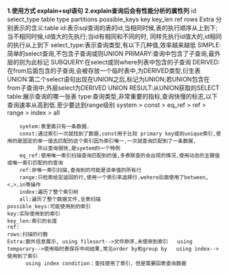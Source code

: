 **1.使用方式 explain+sql语句** 
**2.explain查询后会有性能分析的属性列** 
    id  select_type  table  type  partitions  possible_keys  key   key_len   ref  rows  Extra
    分别表示的含义:table
    id:表示sql查询的表的id,当相同时候,表的执行顺序从上到下;当不相同时候,id值大的先执行;当id有相同和不同的时,
       同样先执行id值大的,id相同的执行从上到下
    select_type:表示查询类型,有以下几种值,效率越来越低
            SIMPLE:简单的select查询,不包含子查询或则UNION
            PRIMARY:查询中包含了子查询,最外层的则为此标记
            SUBQUERY:在select或则where列表中包含的子查询
            DERIVED:在from后面包含的子查询,会被存放一个临时表中,为DERIVED类型,衍生表
            UNION:第二个select语句出现在UNION之后,标记为UNION;若UNION包含在from子查询中,外层select为DERIVED
            UNION RESULT:从UNION获取的SELECT
    table:展示查询的哪一张表
    type:查询类型,非常重要的指标,查询快慢的标志,以下查询速率从高到低.至少要达到range级别
        system > const > eq_ref > ref > range > index > all
        
        syetem:表里面只有一条数据.
        const:通过索引一次就找到了数据,const用于比较 primary key或则unique索引,使用的是固定的单一值去匹配的这个索引因为索引唯一,一次就查询匹配到了一条数据,
              所以查询很快,是syetem的一个特例
        eq_ref:使用唯一索引扫描查询匹配到的值,多表联查的会出现的情况,使用动态的主键值或唯一索引匹配的的查询
        ref:非唯一索引扫描,查询到的可能是该单值的所有行
        range:只检索给定返回的行,使用一个索引来选择行.wehere后面使用了between,<,>,in等操作
        index:遍历了整个索引树
        all:遍历了整个数据文件,全表扫描
    possible_keys:可能使用到的索引
    key:实际使用到的索引
    key_len:索引的长度
    ref:
    rows:扫描的行数
    Extra:额外信息展示, using filesort-->文件排序,未使用到索引   using temporary-->使用临时表保存中间结果,常见order by和group by   using index-->使用到了索引
          using index condition：查找使用了索引，但是需要回表查询数据     
    
    
    
    
    
            
       
    

    
       
       
       
